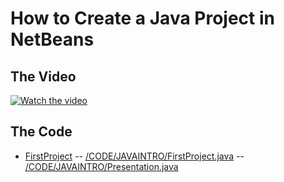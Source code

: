 
# How to Create a Java Project in NetBeans

## The Video

[![Watch the video](https://img.youtube.com/vi/01RlETg4ST8/hqdefault.jpg)](https://youtu.be/01RlETg4ST8)


## The Code
- [FirstProject](/CODE/JAVAINTRO/)
-- [/CODE/JAVAINTRO/FirstProject.java](/CODE/JAVAINTRO/FirstProject.java)
-- [/CODE/JAVAINTRO/Presentation.java](/CODE/JAVAINTRO/Presentation.java)


